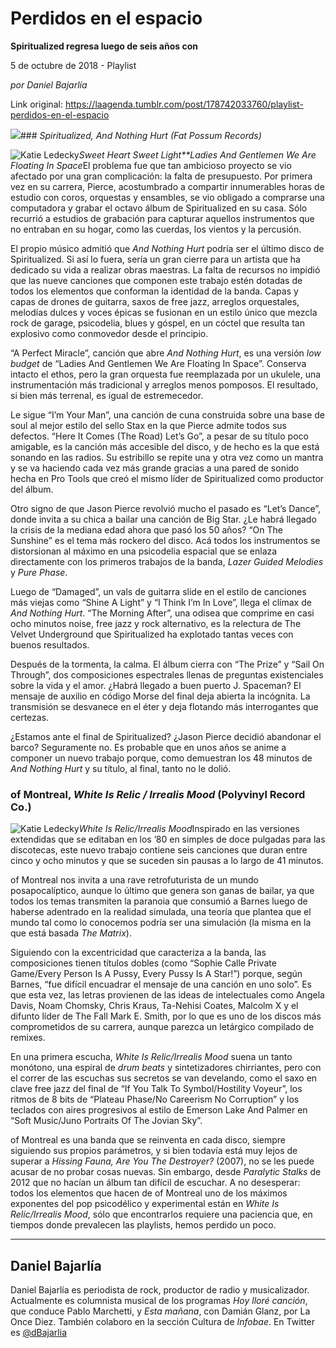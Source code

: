 # Perdidos en el espacio

**Spiritualized regresa luego de seis años con**

5 de octubre de 2018 - Playlist

_por Daniel Bajarlía_

Link original: https://laagenda.tumblr.com/post/178742033760/playlist-perdidos-en-el-espacio

![](https://64.media.tumblr.com/3a13cfa2d0e8667943235832a94b3407/tumblr_inline_pg5q4uDdv91t6q87u_500.jpg)### *Spiritualized, *And Nothing Hurt* (Fat Possum Records)*

![Katie Ledecky](https://64.media.tumblr.com/f2b3b0778528e33e9989c17d9a9e3faf/tumblr_inline_pg5q4uWwbI1t6q87u_400.jpg)*Sweet Heart Sweet Light**Ladies And Gentlemen We Are Floating In Space*El problema fue que tan ambicioso proyecto se vio afectado por una gran complicación: la falta de presupuesto. Por primera vez en su carrera, Pierce, acostumbrado a compartir innumerables horas de estudio con coros, orquestas y ensambles, se vio obligado a comprarse una computadora y grabar el octavo álbum de Spiritualized en su casa. Sólo recurrió a estudios de grabación para capturar aquellos instrumentos que no entraban en su hogar, como las cuerdas, los vientos y la percusión.

El propio músico admitió que *And Nothing Hurt* podría ser el último disco de Spiritualized. Si así lo fuera, sería un gran cierre para un artista que ha dedicado su vida a realizar obras maestras. La falta de recursos no impidió que las nueve canciones que componen este trabajo estén dotadas de todos los elementos que conforman la identidad de la banda. Capas y capas de drones de guitarra, saxos de free jazz, arreglos orquestales, melodías dulces y voces épicas se fusionan en un estilo único que mezcla rock de garage, psicodelia, blues y góspel, en un cóctel que resulta tan explosivo como conmovedor desde el principio.

“A Perfect Miracle”, canción que abre *And Nothing Hurt*, es una versión *low budget* de “Ladies And Gentlemen We Are Floating In Space”. Conserva intacto el ethos, pero la gran orquesta fue reemplazada por un ukulele, una instrumentación más tradicional y arreglos menos pomposos. El resultado, si bien más terrenal, es igual de estremecedor. 

Le sigue “I’m Your Man”, una canción de cuna construida sobre una base de soul al mejor estilo del sello Stax en la que Pierce admite todos sus defectos. “Here It Comes (The Road) Let’s Go”, a pesar de su título poco amigable, es la canción más accesible del disco, y de hecho es la que está sonando en las radios. Su estribillo se repite una y otra vez como un mantra y se va haciendo cada vez más grande gracias a una pared de sonido hecha en Pro Tools que creó el mismo líder de Spiritualized como productor del álbum.

Otro signo de que Jason Pierce revolvió mucho el pasado es “Let’s Dance”, donde invita a su chica a bailar una canción de Big Star. ¿Le habrá llegado la crisis de la mediana edad ahora que pasó los 50 años? “On The Sunshine” es el tema más rockero del disco. Acá todos los instrumentos se distorsionan al máximo en una psicodelia espacial que se enlaza directamente con los primeros trabajos de la banda, *Lazer Guided Melodies* y *Pure Phase*.

Luego de “Damaged”, un vals de guitarra slide en el estilo de canciones más viejas como “Shine A Light” y “I Think I’m In Love”, llega el clímax de *And Nothing Hurt*. “The Morning After”, una odisea que comprime en casi ocho minutos noise, free jazz y rock alternativo, es la relectura de The Velvet Underground que Spiritualized ha explotado tantas veces con buenos resultados.

Después de la tormenta, la calma. El álbum cierra con “The Prize” y “Sail On Through”, dos composiciones espectrales llenas de preguntas existenciales sobre la vida y el amor. ¿Habrá llegado a buen puerto J. Spaceman? El mensaje de auxilio en código Morse del final deja abierta la incógnita. La transmisión se desvanece en el éter y deja flotando más interrogantes que certezas. 

¿Estamos ante el final de Spiritualized? ¿Jason Pierce decidió abandonar el barco? Seguramente no. Es probable que en unos años se anime a componer un nuevo trabajo porque, como demuestran los 48 minutos de *And Nothing Hurt* y su título, al final, tanto no le dolió.

  
### of Montreal, *White Is Relic / Irrealis Mood* (Polyvinyl Record Co.)

![Katie Ledecky](https://64.media.tumblr.com/6c96d1eb29a9e3ab37a132d2e07b341d/tumblr_inline_pg5q4vOZR31t6q87u_400.jpg)*White Is Relic/Irrealis Mood*Inspirado en las versiones extendidas que se editaban en los ’80 en simples de doce pulgadas para las discotecas, este nuevo trabajo contiene seis canciones que duran entre cinco y ocho minutos y que se suceden sin pausas a lo largo de 41 minutos.

of Montreal nos invita a una rave retrofuturista de un mundo posapocalíptico, aunque lo último que genera son ganas de bailar, ya que todos los temas transmiten la paranoia que consumió a Barnes luego de haberse adentrado en la realidad simulada, una teoría que plantea que el mundo tal como lo conocemos podría ser una simulación (la misma en la que está basada *The Matrix*).

Siguiendo con la excentricidad que caracteriza a la banda, las composiciones tienen títulos dobles (como “Sophie Calle Private Game/Every Person Is A Pussy, Every Pussy Is A Star!”) porque, según Barnes, “fue difícil encuadrar el mensaje de una canción en uno solo”. Es que esta vez, las letras provienen de las ideas de intelectuales como Angela Davis, Noam Chomsky, Chris Kraus, Ta-Nehisi Coates, Malcolm X y el difunto líder de The Fall Mark E. Smith, por lo que es uno de los discos más comprometidos de su carrera, aunque parezca un letárgico compilado de remixes.

En una primera escucha, *White Is Relic/Irrealis Mood* suena un tanto monótono, una espiral de *drum beats* y sintetizadores chirriantes, pero con el correr de las escuchas sus secretos se van develando, como el saxo en clave free jazz del final de “If You Talk To Symbol/Hostility Voyeur”, los ritmos de 8 bits de “Plateau Phase/No Careerism No Corruption” y los teclados con aires progresivos al estilo de Emerson Lake And Palmer en “Soft Music/Juno Portraits Of The Jovian Sky”.

of Montreal es una banda que se reinventa en cada disco, siempre siguiendo sus propios parámetros, y si bien todavía está muy lejos de superar a *Hissing Fauna, Are You The Destroyer?* (2007), no se les puede acusar de no probar cosas nuevas. Sin embargo, desde *Paralytic Stalks* de 2012 que no hacían un álbum tan difícil de escuchar. A no desesperar: todos los elementos que hacen de of Montreal uno de los máximos exponentes del pop psicodélico y experimental están en *White Is Relic/Irrealis Mood*, sólo que encontrarlos requiere una paciencia que, en tiempos donde prevalecen las playlists, hemos perdido un poco.

  




---

Daniel Bajarlía
---------------

 Daniel Bajarlía es periodista de rock, productor de radio y musicalizador. Actualmente es columnista musical de los programas *Hoy lloré canción*, que conduce Pablo Marchetti, y *Esta mañana*, con Damián Glanz, por La Once Diez. También colaboro en la sección Cultura de *Infobae*. En Twitter es [@dBajarlia](https://twitter.com/dbajarlia?lang=es) 

